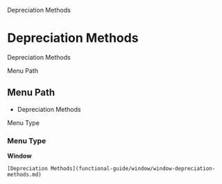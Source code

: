 
Depreciation Methods
# Depreciation Methods


Depreciation Methods

Menu Path
## Menu Path



- Depreciation Methods

Menu Type
### Menu Type

**Window**


```
[Depreciation Methods](functional-guide/window/window-depreciation-methods.md)
```